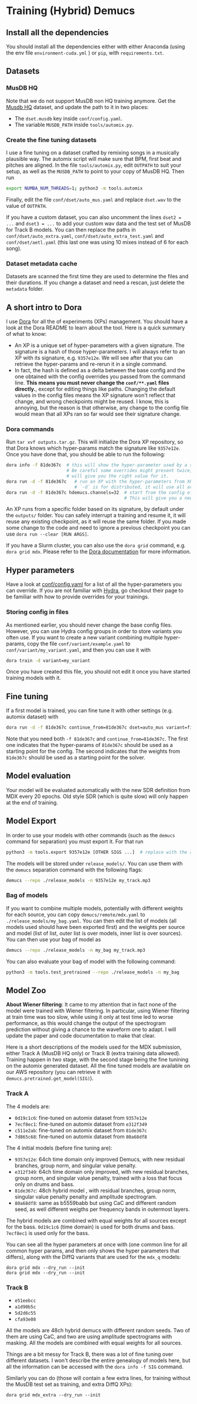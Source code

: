 # Training (Hybrid) Demucs

## Install all the dependencies

You should install all the dependencies either with either Anaconda (using the env file `environment-cuda.yml` )
or `pip`, with `requirements.txt`.

## Datasets

### MusDB HQ

Note that we do not support MusDB non HQ training anymore.
Get the [Musdb HQ](https://zenodo.org/record/3338373) dataset, and update the path to it in two places:
- The `dset.musdb` key inside `conf/config.yaml`.
- The variable `MUSDB_PATH` inside `tools/automix.py`.

### Create the fine tuning datasets

I use a fine tuning on a dataset crafted by remixing songs in a musically plausible way.
The automix script will make sure that BPM, first beat and pitches are aligned.
In the file `tools/automix.py`, edit `OUTPATH` to suit your setup, as well as the `MUSDB_PATH`
to point to your copy of MusDB HQ. Then run

```bash
export NUMBA_NUM_THREADS=1; python3 -m tools.automix
```

Finally, edit the file `conf/dset/auto_mus.yaml` and replace `dset.wav` to the value of `OUTPATH`.

If you have a custom dataset, you can also uncomment the lines `dset2 = ...` and
`dset3 = ...` to add your custom wav data and the test set of MusDB for Track B models.
You can then replace the paths in `conf/dset/auto_extra.yaml`, `conf/dset/auto_extra_test.yaml`
and `conf/dset/aetl.yaml` (this last one was using 10 mixes instead of 6 for each song).

### Dataset metadata cache

Datasets are scanned the first time they are used to determine the files and their durations.
If you change a dataset and need a rescan, just delete the `metadata` folder.

## A short intro to Dora

I use [Dora][dora] for all the of experiments (XPs) management. You should have a look at the Dora README
to learn about the tool. Here is a quick summary of what to know:

- An XP is a unique set of hyper-parameters with a given signature. The signature is a hash of
    those hyper-parameters. I will always refer to an XP with its signature, e.g. `9357e12e`.
    We will see after that you can retrieve the hyper-params and re-rerun it in a single command.
- In fact, the hash is defined as a delta between the base config and the one obtained with
    the config overrides you passed from the command line.
    **This means you must never change the `conf/**.yaml` files directly.**,
    except for editing things like paths. Changing the default values in the config files means
    the XP signature won't reflect that change, and wrong checkpoints might be reused.
    I know, this is annoying, but the reason is that otherwise, any change to the config file would
    mean that all XPs ran so far would see their signature change.

### Dora commands

Run `tar xvf outputs.tar.gz`. This will initialize the Dora XP repository, so that Dora knows
which hyper-params match the signature like `9357e12e`. Once you have done that, you should be able
to run the following:

```bash
dora info -f 81de367c  # this will show the hyper-parameter used by a specific XP.
                       # Be careful some overrides might present twice, and the right most one
                       # will give you the right value for it.
dora run -d -f 81de367c   # run an XP with the hyper-parameters from XP 81de367c.
                          # `-d` is for distributed, it will use all available GPUs.
dora run -d -f 81de367c hdemucs.channels=32  # start from the config of XP 81de367c but change some hyper-params.
                                             # This will give you a new XP with a new signature (here 3fe9c332).
```

An XP runs from a specific folder based on its signature, by default under the `outputs/` folder.
You can safely interrupt a training and resume it, it will reuse any existing checkpoint, as it will
reuse the same folder.
If you made some change to the code and need to ignore a previous checkpoint you can use `dora run --clear [RUN ARGS]`.

If you have a Slurm cluster, you can also use the `dora grid` command, e.g. `dora grid mdx`.
Please refer to the [Dora documentation][dora] for more information.

## Hyper parameters

Have a look at [conf/config.yaml](../conf/config.yaml) for a list of all the hyper-parameters you can override.
If you are not familiar with [Hydra](https://github.com/facebookresearch/hydra), go checkout their page
to be familiar with how to provide overrides for your trainings.

### Storing config in files

As mentioned earlier, you should never change the base config files. However, you can use Hydra config groups
in order to store variants you often use. If you want to create a new variant combining multiple hyper-params,
copy the file `conf/variant/example.yaml` to `conf/variant/my_variant.yaml`, and then you can use it with

```bash
dora train -d variant=my_variant
```

Once you have created this file, you should not edit it once you have started training models with it.


## Fine tuning

If a first model is trained, you can fine tune it with other settings (e.g. automix dataset) with

```bash
dora run -d -f 81de367c continue_from=81de367c dset=auto_mus variant=finetune
````

Note that you need both `-f 81de367c` and `continue_from=81de367c`. The first one indicates
that the hyper-params of `81de367c` should be used as a starting point for the config.
The second indicates that the weights from `81de367c` should be used as a starting point for the solver.


## Model evaluation

Your model will be evaluated automatically with the new SDR definition from MDX every 20 epochs.
Old style SDR (which is quite slow) will only happen at the end of training.

## Model Export


In order to use your models with other commands (such as the `demucs` command for separation) you must
export it. For that run

```bash
python3 -m tools.export 9357e12e [OTHER SIGS ...]  # replace with the appropriate signatures.
```

The models will be stored under `release_models/`. You can use them with the `demucs` separation command with the following flags:
```bash
demucs --repo ./release_models -n 9357e12e my_track.mp3
```

### Bag of models

If you want to combine multiple models, potentially with different weights for each source, you can copy
`demucs/remote/mdx.yaml` to `./release_models/my_bag.yaml`. You can then edit the list of models (all models used should have been exported first) and the weights per source and model (list of list, outer list is over models, inner list is over sources). You can then use your bag of model as

```bash
demucs --repo ./release_models -n my_bag my_track.mp3
```

You can also evaluate your bag of model with the following command:
```bash
python3 -m tools.test_pretrained --repo ./release_models -n my_bag
```

## Model Zoo

  
 **About Wiener filtering**: It came to my attention that in fact none of the model were trained with Wiener filtering. In particular, using Wiener filtering at train time was too slow, while using it only at test time led to worse performance, as this would change the output of the spectrogram prediction without giving a chance to the waveform one to adapt. I will update the paper and code documentation to make that clear.

Here is a short descriptions of the models used for the MDX submission, either Track A (MusDB HQ only)
or Track B (extra training data allowed). Training happen in two stage, with the second stage
being the fine tunining on the automix generated dataset.
All the fine tuned models are available on our AWS repository
(you can retrieve it with `demucs.pretrained.get_model(SIG)`).

### Track A

The 4 models are:

- `0d19c1c6`: fine-tuned on automix dataset from `9357e12e`
- `7ecf8ec1`: fine-tuned on automix dataset from `e312f349`
- `c511e2ab`: fine-tuned on automix dataset from `81de367c`
- `7d865c68`: fine-tuned on automix dataset from `80a68df8`

The 4 initial models (before fine tuning are):

- `9357e12e`: 64ch time domain only improved Demucs, with new residual branches, group norm,
  and singular value penalty.
- `e312f349`: 64ch time domain only improved, with new residual branches, group norm,
  and singular value penalty, trained with a loss that focus only on drums and bass.
- `81de367c`: 48ch hybrid model , with residual branches, group norm,
  singular value penalty penalty and amplitude spectrogram.
- `80a68df8`: same as b5559babb but using CaC and different
  random seed, as well different weigths per frequency bands in outermost layers.

The hybrid models are combined with equal weights for all sources except for the bass.
`0d19c1c6` (time domain) is used for both drums and bass. `7ecf8ec1` is used only for the bass.

You can see all the hyper parameters at once with (one common line for all common hyper params, and then only shows
the hyper parameters that differs), along with the DiffQ variants that are used for the `mdx_q` models:
```
dora grid mdx --dry_run --init
dora grid mdx --dry_run --init
```

### Track B

- `e51eebcc`
- `a1d90b5c`
- `5d2d6c55`
- `cfa93e08`

All the models are 48ch hybrid demucs with different random seeds. Two of them
are using CaC, and two are using amplitude spectrograms with masking.
All the models are combined with equal weights for all sources.

Things are a bit messy for Track B, there was a lot of fine tuning
over different datasets. I won't describe the entire genealogy of models here,
but all the information can be accessed with the `dora info -f SIG` command.

Similarly you can do (those will contain a few extra lines, for training without the MusDB test set as training, and extra DiffQ XPs):
```
dora grid mdx_extra --dry_run --init
```


[dora]: https://github.com/facebookresearch/dora
